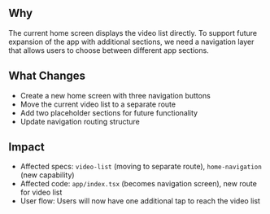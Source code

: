 ## Why
The current home screen displays the video list directly. To support future expansion of the app with additional sections, we need a navigation layer that allows users to choose between different app sections.

## What Changes
- Create a new home screen with three navigation buttons
- Move the current video list to a separate route
- Add two placeholder sections for future functionality
- Update navigation routing structure

## Impact
- Affected specs: `video-list` (moving to separate route), `home-navigation` (new capability)
- Affected code: `app/index.tsx` (becomes navigation screen), new route for video list
- User flow: Users will now have one additional tap to reach the video list
